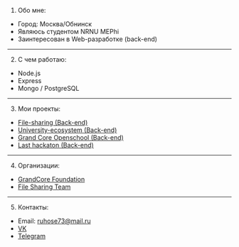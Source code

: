 1.	Обо мне:
*  Город: Москва/Обнинск
*  Являюсь студентом NRNU MEPhi
*  Заинтересован в Web-разработке (back-end)

---
2.  С чем работаю:
*  Node.js
*  Express
*  Mongo / PostgreSQL

---
3.	Мои проекты:
*  [File-sharing (Back-end)](https://github.com/file-sharing-erp-team/file-sharing)
*  [University-ecosystem (Back-end)](https://github.com/file-sharing-erp-team/university-ecosystem)
*  [Grand Core Openschool (Back-end)](https://github.com/grandcore/openschool)
*  [Last hackaton (Back-end)](https://github.com/badcodeTeam/code)

---
4.	Организации:
*  [GrandCore Foundation](https://github.com/grandcore)
*  [File Sharing Team](https://github.com/file-sharing-erp-team)

---
5.	Контакты:
*  Email: ruhose73@mail.ru 
*  [VK](https://vk.com/chegevarys)
*  [Telegram](https://t.me/Toropcha)
